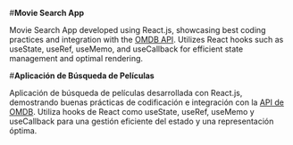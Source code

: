 #**Movie Search App**

Movie Search App developed using React.js, showcasing best coding practices and integration with the [OMDB API](http://www.omdbapi.com). Utilizes React hooks such as useState, useRef, useMemo, and useCallback for efficient state management and optimal rendering.

#**Aplicación de Búsqueda de Películas**

Aplicación de búsqueda de películas desarrollada con React.js, demostrando buenas prácticas de codificación e integración con la [API de OMDB](http://www.omdbapi.com). Utiliza hooks de React como useState, useRef, useMemo y useCallback para una gestión eficiente del estado y una representación óptima.
